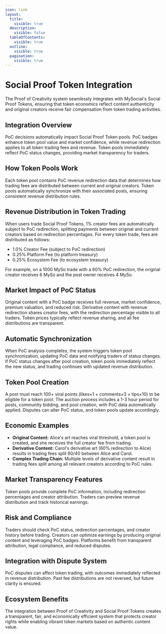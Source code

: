 ```yaml
---
icon: link
layout:
  title:
    visible: true
  description:
    visible: false
  tableOfContents:
    visible: true
  outline:
    visible: true
  pagination:
    visible: true
---
```


# Social Proof Token Integration

The Proof of Creativity system seamlessly integrates with MySocial's Social Proof Tokens, ensuring that token economics reflect content authenticity and original creators receive fair compensation from token trading activities.

## Integration Overview

PoC decisions automatically impact Social Proof Token pools. PoC badges enhance token pool value and market confidence, while revenue redirection applies to all token trading fees and revenue. Token pools immediately reflect PoC status changes, providing market transparency for traders.

## How Token Pools Work

Each token pool contains PoC revenue redirection data that determines how trading fees are distributed between current and original creators. Token pools automatically synchronize with their associated posts, ensuring consistent revenue distribution rules.

## Revenue Distribution in Token Trading

When users trade Social Proof Tokens, 1% creator fees are automatically subject to PoC redirection, splitting payments between original and current creators based on redirection percentages. For every token trade, fees are distributed as follows:
- 1.0% Creator Fee (subject to PoC redirection)
- 0.25% Platform Fee (to platform treasury)
- 0.25% Ecosystem Fee (to ecosystem treasury)

For example, on a 1000 MySo trade with a 60% PoC redirection, the original creator receives 6 MySo and the post owner receives 4 MySo.

## Market Impact of PoC Status

Original content with a PoC badge receives full revenue, market confidence, premium valuation, and reduced risk. Derivative content with revenue redirection shares creator fees, with the redirection percentage visible to all traders. Token prices typically reflect revenue sharing, and all fee distributions are transparent.

## Automatic Synchronization

When PoC analysis completes, the system triggers token pool synchronization, updating PoC data and notifying traders of status changes. If PoC status changes after pool creation, token pools immediately reflect the new status, and trading continues with updated revenue distribution.

## Token Pool Creation

A post must reach 100+ viral points (likes×1 + comments×3 + tips×10) to be eligible for a token pool. The auction process includes a 1-3 hour period for posts, community bidding, and pool creation, with PoC data automatically applied. Disputes can alter PoC status, and token pools update accordingly.

## Economic Examples

- **Original Content:** Alice's art reaches viral threshold, a token pool is created, and she receives the full creator fee from trading.
- **Derivative Content:** Carol's derivative art (60% redirection to Alice) results in trading fees split 60/40 between Alice and Carol.
- **Complex Trading Chain:** Multiple levels of derivative content result in trading fees split among all relevant creators according to PoC rules.

## Market Transparency Features

Token pools provide complete PoC information, including redirection percentages and creator attribution. Traders can preview revenue distribution and track historical earnings.

## Risk and Compliance

Traders should check PoC status, redirection percentages, and creator history before trading. Creators can optimize earnings by producing original content and leveraging PoC badges. Platforms benefit from transparent attribution, legal compliance, and reduced disputes.

## Integration with Dispute System

PoC disputes can affect token trading, with outcomes immediately reflected in revenue distribution. Past fee distributions are not reversed, but future clarity is ensured.

## Ecosystem Benefits

The integration between Proof of Creativity and Social Proof Tokens creates a transparent, fair, and economically efficient system that protects creator rights while enabling vibrant token markets based on authentic content value. 